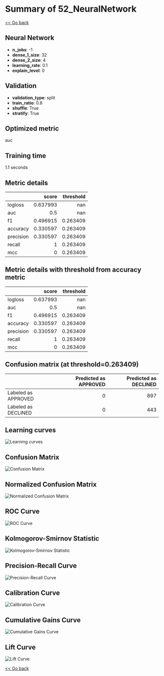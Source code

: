 # Summary of 52_NeuralNetwork

[<< Go back](../README.md)


## Neural Network
- **n_jobs**: -1
- **dense_1_size**: 32
- **dense_2_size**: 4
- **learning_rate**: 0.1
- **explain_level**: 0

## Validation
 - **validation_type**: split
 - **train_ratio**: 0.8
 - **shuffle**: True
 - **stratify**: True

## Optimized metric
auc

## Training time

1.1 seconds

## Metric details
|           |    score |   threshold |
|:----------|---------:|------------:|
| logloss   | 0.637993 |  nan        |
| auc       | 0.5      |  nan        |
| f1        | 0.496915 |    0.263409 |
| accuracy  | 0.330597 |    0.263409 |
| precision | 0.330597 |    0.263409 |
| recall    | 1        |    0.263409 |
| mcc       | 0        |    0.263409 |


## Metric details with threshold from accuracy metric
|           |    score |   threshold |
|:----------|---------:|------------:|
| logloss   | 0.637993 |  nan        |
| auc       | 0.5      |  nan        |
| f1        | 0.496915 |    0.263409 |
| accuracy  | 0.330597 |    0.263409 |
| precision | 0.330597 |    0.263409 |
| recall    | 1        |    0.263409 |
| mcc       | 0        |    0.263409 |


## Confusion matrix (at threshold=0.263409)
|                     |   Predicted as APPROVED |   Predicted as DECLINED |
|:--------------------|------------------------:|------------------------:|
| Labeled as APPROVED |                       0 |                     897 |
| Labeled as DECLINED |                       0 |                     443 |

## Learning curves
![Learning curves](learning_curves.png)
## Confusion Matrix

![Confusion Matrix](confusion_matrix.png)


## Normalized Confusion Matrix

![Normalized Confusion Matrix](confusion_matrix_normalized.png)


## ROC Curve

![ROC Curve](roc_curve.png)


## Kolmogorov-Smirnov Statistic

![Kolmogorov-Smirnov Statistic](ks_statistic.png)


## Precision-Recall Curve

![Precision-Recall Curve](precision_recall_curve.png)


## Calibration Curve

![Calibration Curve](calibration_curve_curve.png)


## Cumulative Gains Curve

![Cumulative Gains Curve](cumulative_gains_curve.png)


## Lift Curve

![Lift Curve](lift_curve.png)



[<< Go back](../README.md)

